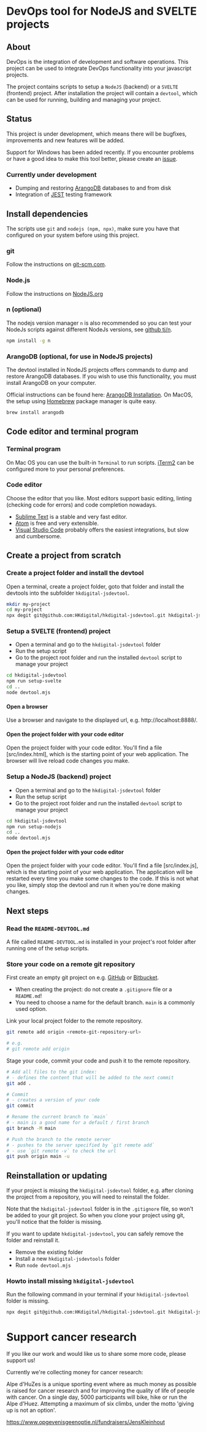# DevOps tool for NodeJS and SVELTE projects

## About

DevOps is the integration of development and software operations. This project can be used to integrate DevOps functionality into your javascript projects.

The project contains scripts to setup a `NodeJS` (backend) or a `SVELTE` (frontend) project. After installation the project will contain a `devtool`, which can be used for running, building and managing your project.

## Status

This project is under development, which means there will be bugfixes, improvements and new features will be added.

Support for Windows has been added recently. 
If you encounter problems or have a good idea to make this tool better, please create an [issue](https://github.com/HKdigital/hkdigital-jsdevtool/issues).

### Currently under development

- Dumping and restoring [ArangoDB](https://www.arangodb.com/) databases to and from disk
- Integration of [JEST](https://jestjs.io/) testing framework

## Install dependencies

The scripts use `git` and `nodejs (npm, npx)`, make sure you have that configured on your system before using this project.

### git
Follow the instructions on [git-scm.com](https://git-scm.com/).

### Node.js
Follow the instructions on [NodeJS.org](https://nodejs.org/`)

### n (optional)
The nodejs version manager `n` is also recommended so you can test your NodeJs scripts against different NodeJs versions, see [github tj/n](https://github.com/tj/n).

```bash
npm install -g n
```

### ArangoDB (optional, for use in NodeJS projects)
The devtool installed in NodeJS projects offers commands to dump and restore ArangoDB databases. If you wish to use this functionality, you must install ArangoDB on your computer.

Official instructions can be found here: [ArangoDB Installation](https://www.arangodb.com/docs/stable/installation.html).
On MacOS, the setup using [Homebrew](https://brew.sh/) package manager is quite easy.

```bash
brew install arangodb
```

## Code editor and terminal program

### Terminal program
On Mac OS you can use the built-in `Terminal` to run scripts. [iTerm2](https://iterm2.com/) can be configured more to your personal preferences.

### Code editor
Choose the editor that you like. Most editors support basic editing, linting (checking code for errors) and code completion nowadays.
- [Sublime Text](https://www.sublimetext.com/) is a stable and very fast editor.
- [Atom](https://atom.io/) is free and very extensible.
- [Visual Studio Code](https://code.visualstudio.com/) probably offers the easiest integrations, but slow and cumbersome.

## Create a project from scratch

### Create a project folder and install the devtool
Open a terminal, create a project folder, goto that folder and install the devtools into the subfolder `hkdigital-jsdevtool`.

```bash
mkdir my-project
cd my-project
npx degit git@github.com:HKdigital/hkdigital-jsdevtool.git hkdigital-jsdevtool
```

### Setup a SVELTE (frontend) project
- Open a terminal and go to the `hkdigital-jsdevtool` folder
- Run the setup script
- Go to the project root folder and run the installed `devtool` script to manage your project

```bash
cd hkdigital-jsdevtool
npm run setup-svelte
cd ..
node devtool.mjs
```

#### Open a browser

Use a browser and navigate to the displayed url, e.g. http://localhost:8888/.

#### Open the project folder with your code editor

Open the project folder with your code editor. You'll find a file 
[src/index.html], which is the starting point of your web application. The browser will live reload code changes you make.

### Setup a NodeJS (backend) project
- Open a terminal and go to the `hkdigital-jsdevtool` folder
- Run the setup script
- Go to the project root folder and run the installed `devtool` script to manage your project

```bash
cd hkdigital-jsdevtool
npm run setup-nodejs
cd ..
node devtool.mjs
```

#### Open the project folder with your code editor

Open the project folder with your code editor. You'll find a file 
[src/index.js], which is the starting point of your web application. The application will be restarted every time you make some changes to the code. If this is not what you like, simply stop the devtool and run it when you're done making changes.

## Next steps

### Read the `README-DEVTOOL.md`
A file called `README-DEVTOOL.md` is installed in your project's root folder after running one of the setup scripts.

### Store your code on a remote git repository
First create an empty git project on e.g. [GitHub](https://github.com/) or [Bitbucket](https://bitbucket.org/).

- When creating the project: do not create a `.gitignore` file or a `README.md`!
- You need to choose a name for the default branch. `main` is a commonly used option.

Link your local project folder to the remote repository.

```bash
git remote add origin <remote-git-repository-url>

# e.g.
# git remote add origin 
```

Stage your code, commit your code and push it to the remote repository.

```bash
# Add all files to the git index:
# - defines the content that will be added to the next commit
git add .

# Commit
# - creates a version of your code
git commit

# Rename the current branch to `main`
# - main is a good name for a default / first branch
git branch -M main

# Push the branch to the remote server
# - pushes to the server specified by `git remote add`
# - use `git remote -v` to check the url
git push origin main -u
```

## Reinstallation or updating

If your project is missing the `hkdigital-jsdevtool` folder, e.g. after cloning the project from a repository, you will need to reinstall the folder.

Note that the `hkdigital-jsdevtool` folder is in the `.gitignore` file, so won't be added to your git project. So when you clone your project using git, you'll notice that the folder is missing.

If you want to update `hkdigital-jsdevtool`, you can safely remove the folder and reinstall it.

- Remove the existing folder
- Install a new `hkdigital-jsdevtools` folder
- Run `node devtool.mjs `

### Howto install missing `hkdigital-jsdevtool`

Run the following command in your terminal if your `hkdigital-jsdevtool` folder is missing.

```bash
npx degit git@github.com:HKdigital/hkdigital-jsdevtool.git hkdigital-jsdevtool
```

# Support cancer research

If you like our work and would like us to share some more code, please support us! 

Currently we're collecting money for cancer research:

Alpe d'HuZes is a unique sporting event where as much money as possible is raised for cancer research and for improving the quality of life of people with cancer. On a single day, 5000 participants will bike, hike or run the Alpe d'Huez. Attempting a maximum of six climbs, under the motto 'giving up is not an option'. 

https://www.opgevenisgeenoptie.nl/fundraisers/JensKleinhout
